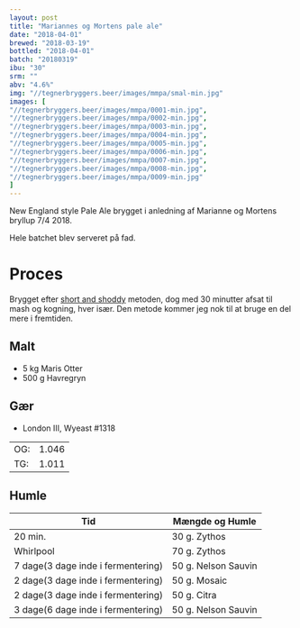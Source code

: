 ```yaml
---
layout: post
title: "Mariannes og Mortens pale ale"
date: "2018-04-01"
brewed: "2018-03-19"
bottled: "2018-04-01"
batch: "20180319"
ibu: "30"
srm: ""
abv: "4.6%"
img: "//tegnerbryggers.beer/images/mmpa/smal-min.jpg"
images: [
"//tegnerbryggers.beer/images/mmpa/0001-min.jpg",
"//tegnerbryggers.beer/images/mmpa/0002-min.jpg",
"//tegnerbryggers.beer/images/mmpa/0003-min.jpg",
"//tegnerbryggers.beer/images/mmpa/0004-min.jpg",
"//tegnerbryggers.beer/images/mmpa/0005-min.jpg",
"//tegnerbryggers.beer/images/mmpa/0006-min.jpg",
"//tegnerbryggers.beer/images/mmpa/0007-min.jpg",
"//tegnerbryggers.beer/images/mmpa/0008-min.jpg",
"//tegnerbryggers.beer/images/mmpa/0009-min.jpg"
]
---
```


New England style Pale Ale brygget i anledning af Marianne og Mortens bryllup 7/4 2018.

Hele batchet blev serveret på fad.

# Proces

Brygget efter [short and shoddy](http://brulosophy.com/projects/short-shoddy/) metoden, dog med 30 minutter afsat til mash og kogning, hver især. Den metode kommer jeg nok til at bruge en del mere i fremtiden.

## Malt

* 5 kg Maris Otter
* 500 g Havregryn

## Gær

* London III, Wyeast #1318

|     |       |
| --- | ----- |
| OG: | 1.046 |
| TG: | 1.011 |

## Humle

| Tid                                | Mængde og Humle     |
| ---------------------------------- | ------------------- |
| 20 min.                            | 30 g. Zythos        |
| Whirlpool                          | 70 g. Zythos        |
| 7 dage(3 dage inde i fermentering) | 50 g. Nelson Sauvin |
| 2 dage(3 dage inde i fermentering) | 50 g. Mosaic        |
| 2 dage(3 dage inde i fermentering) | 50 g. Citra         |
| 3 dage(6 dage inde i fermentering) | 50 g. Nelson Sauvin |
